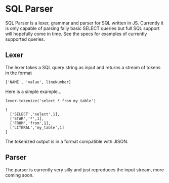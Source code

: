 SQL Parser
==========

SQL Parser is a lexer, grammar and parser for SQL written in JS. Currently it is only capable of parsing faily basic SELECT queries but full SQL support will hopefully come in time. See the specs for examples of currently supported queries.

Lexer
-----

The lexer takes a SQL query string as input and returns a stream of tokens in the format 

    ['NAME', 'value', lineNumber]

Here is a simple example...

    lexer.tokenize('select * from my_table')
    
    [
      ['SELECT','select',1], 
      ['STAR','*',1], 
      ['FROM','from',1], 
      ['LITERAL','my_table',1]
    ]

The tokenized output is in a format compatible with JISON.


Parser
------

The parser is currently very silly and just reproduces the input stream, more coming soon.